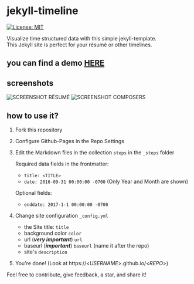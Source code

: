 # jekyll-timeline
[![License: MIT](https://img.shields.io/badge/License-MIT-yellow.svg)](https://opensource.org/licenses/MIT)


Visualize time structured data with this simple jekyll-template.  
This Jekyll site is perfect for your résumé or other timelines.
## you can find a demo [HERE](https://lukas-h.github.io/jekyll-timeline/)
## screenshots
![SCREENSHOT RÉSUMÉ](screenshot.png)
![SCREENSHOT COMPOSERS](screenshot2.png)

## how to use it?
1. Fork this repository
2. Configure Github-Pages in the Repo Settings
3. Edit the Markdown files in the collection `steps` in the `_steps` folder  
    
    Required data fields in the frontmatter:
    
    - `title: <TITLE>`
    - `date: 2016-09-31 00:00:00 -0700` (Only Year and Month are shown)

    Optional fields:

    - `enddate: 2017-1-1 00:00:00 -0700`
4. Change site configuration `_config.yml`

    - the Site title: `title`
    - background color `color`
    - url (***very important***) `url`
    - baseurl (***important***) `baseurl` (name it after the repo)
    - site's `description`
5. You're done! (Look at https://<*USERNAME*>.github.io/<*REPO*>)

Feel free to contribute, give feedback, a star, and share it!
